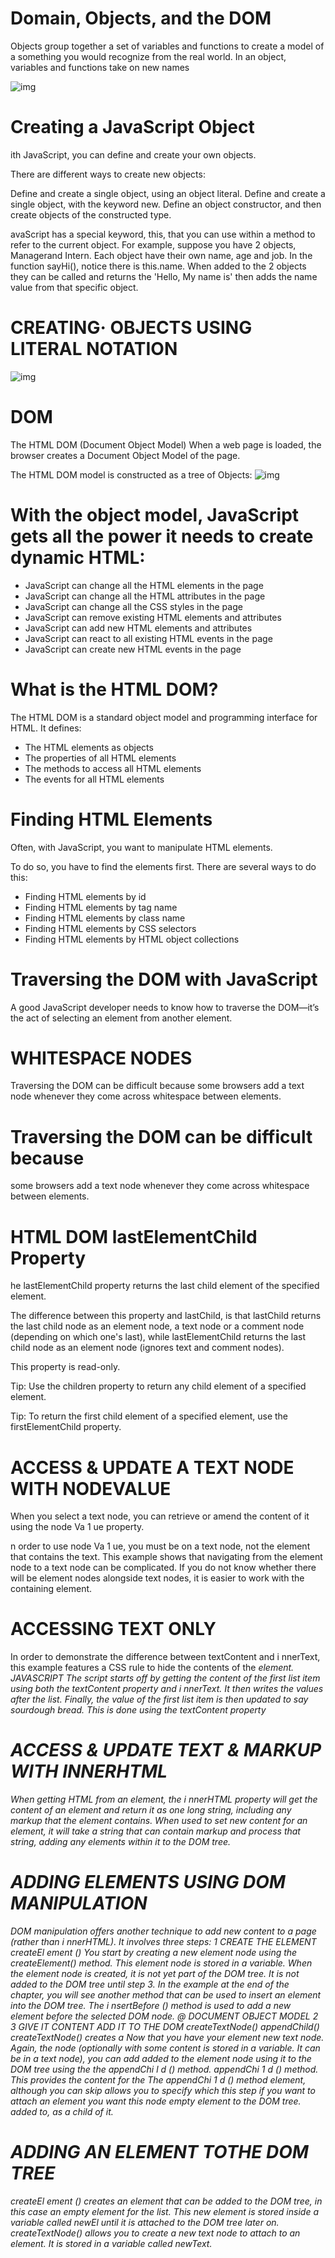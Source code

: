 # Domain, Objects, and the DOM

Objects group together a set of variables and functions to create a model
of a something you would recognize from the real world. In an object,
variables and functions take on new names  

![img](https://miro.medium.com/max/2560/1*AxAm_RRyMUsHvHUglQw2zw.jpeg)


# Creating a JavaScript Object
 ith JavaScript, you can define and create your own objects.

There are different ways to create new objects:

Define and create a single object, using an object literal.
Define and create a single object, with the keyword new.
Define an object constructor, and then create objects of the constructed type.


avaScript has a special keyword, this, that you can use within a method to refer to the current object. For example, suppose you have 2 objects, Managerand Intern. Each object have their own name, age and job.  In the function sayHi(), notice there is this.name. When added to the 2 objects they can be called and returns the 'Hello, My name is' then adds the name value from that specific object. 

# CREATING· OBJECTS USING LITERAL NOTATION  

![img](https://miro.medium.com/max/2012/1*gslNlU_BKtZuSyjLMbmp7Q.png)


# DOM 

The HTML DOM (Document Object Model)
When a web page is loaded, the browser creates a Document Object Model of the page.

The HTML DOM model is constructed as a tree of Objects:
 ![img](https://devopedia.org/images/article/282/1930.1596042011.png)

 # With the object model, JavaScript gets all the power it needs to create dynamic HTML:

- JavaScript can change all the HTML elements in the page
- JavaScript can change all the HTML attributes in the page
- JavaScript can change all the CSS styles in the page
- JavaScript can remove existing HTML elements and attributes
- JavaScript can add new HTML elements and attributes
- JavaScript can react to all existing HTML events in the page
- JavaScript can create new HTML events in the page 

# What is the HTML DOM?

The HTML DOM is a standard object model and programming interface for HTML. It defines:

- The HTML elements as objects
- The properties of all HTML elements
- The methods to access all HTML elements
- The events for all HTML elements 


# Finding HTML Elements

Often, with JavaScript, you want to manipulate HTML elements.

To do so, you have to find the elements first. There are several ways to do this:

- Finding HTML elements by id
- Finding HTML elements by tag name
- Finding HTML elements by class name
- Finding HTML elements by CSS selectors
- Finding HTML elements by HTML object collections 
 

# Traversing the DOM with JavaScript


A good JavaScript developer needs to know how to traverse the DOM—it’s the act of selecting an element from another element.

# WHITESPACE NODES 
 
 Traversing the DOM can be difficult because
some browsers add a text node whenever they
come across whitespace between elements. 

# Traversing the DOM can be difficult because
some browsers add a text node whenever they
come across whitespace between elements. 
 # HTML DOM lastElementChild Property



 he lastElementChild property returns the last child element of the specified element.

The difference between this property and lastChild, is that lastChild returns the last child node as an element node, a text node or a comment node (depending on which one's last), while lastElementChild returns the last child node as an element node (ignores text and comment nodes).

This property is read-only.

Tip: Use the children property to return any child element of a specified element.

Tip: To return the first child element of a specified element, use the firstElementChild property.

# ACCESS & UPDATE A TEXT NODE WITH NODEVALUE 

When you select a text node, you can retrieve or amend the content of it
using the node Va 1 ue property. 

n order to use node Va 1 ue, you
must be on a text node, not the
element that contains the text.
This example shows that
navigating from the element
node to a text node can be
complicated.
If you do not know whether there
will be element nodes alongside
text nodes, it is easier to work
with the containing element. 
# ACCESSING TEXT ONLY 
 
 In order to demonstrate the
difference between textContent
and i nnerText, this example
features a CSS rule to hide the
contents of the <em> element.
JAVASCRIPT
The script starts off by getting
the content of the first list item
using both the textContent
property and i nnerText. It then
writes the values after the list.
Finally, the value of the first
list item is then updated to say
sourdough bread. This is done
using the textContent property 

# ACCESS & UPDATE TEXT & MARKUP WITH INNERHTML 


When getting HTML from an
element, the i nnerHTML property
will get the content of an
element and return it as one long
string, including any markup that
the element contains.
When used to set new content
for an element, it will take a
string that can contain markup
and process that string, adding
any elements within it to the
DOM tree. 

# ADDING ELEMENTS USING DOM MANIPULATION 

DOM manipulation offers another technique
to add new content to a page (rather than
i nnerHTML). It involves three steps:
1
CREATE THE ELEMENT
createEl ement ()
You start by creating a new
element node using the
createElement() method.
This element node is stored
in a variable.
When the element node is
created, it is not yet part of the
DOM tree. It is not added to
the DOM tree until step 3.
In the example at the end of the
chapter, you will see another
method that can be used to
insert an element into the DOM
tree. The i nsertBefore ()
method is used to add a new
element before the selected
DOM node.
@ DOCUMENT OBJECT MODEL
2 3
GIVE IT CONTENT ADD IT TO THE DOM
createTextNode() appendChild()
createTextNode() creates a Now that you have your element
new text node. Again, the node (optionally with some content
is stored in a variable. It can be in a text node), you can add
added to the element node using it to the DOM tree using the
the appendChi l d () method. appendChi 1 d () method.
This provides the content for the The appendChi 1 d () method
element, although you can skip allows you to specify which
this step if you want to attach an element you want this node
empty element to the DOM tree. added to, as a child of it.


# ADDING AN ELEMENT TOTHE DOM TREE

createEl ement () creates an
element that can be added to the
DOM tree, in this case an empty
<l i >element for the list. 
This new element is stored
inside a variable called newEl
until it is attached to the DOM
tree later on.  
createTextNode() allows you to
create a new text node to attach
to an element. It is stored in a
variable called newText. 

 



